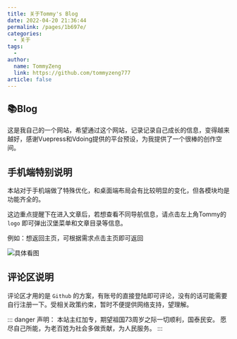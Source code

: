 ```yaml
---
title: 关于Tommy's Blog
date: 2022-04-20 21:36:44
permalink: /pages/1b697e/
categories:
  - 关于
tags:
  - 
author: 
  name: TommyZeng
  link: https://github.com/tommyzeng777
article: false
---
```


## 📚Blog
这是我自己的一个网站，希望通过这个网站，记录记录自己成长的信息，变得越来越好，感谢Vuepress和Vdoing提供的平台预设，为我提供了一个很棒的创作空间。


## 手机端特别说明
本站对于手机端做了特殊优化，和桌面端布局会有比较明显的变化，但各模块均是功能齐全的。

这边重点提醒下在进入文章后，若想查看不同导航信息，请点击左上角Tommy的 `logo` 即可弹出汉堡菜单和文章目录等信息。

例如：想返回主页，可根据需求点击主页即可返回


![具体看图](https://fastly.jsdelivr.net/gh/TommyZeng777/picgo/img/202210061953588.png)


## 评论区说明

评论区才用的是 `Github` 的方案，有账号的直接登陆即可评论，没有的话可能需要自行注册一下。受相关政策约束，暂时不便提供网络支持，望理解。

::: danger 声明：
本站主红加专，期望祖国73周岁之际一切顺利，国泰民安。
愿尽自己所能，为老百姓为社会多做贡献，为人民服务。
:::